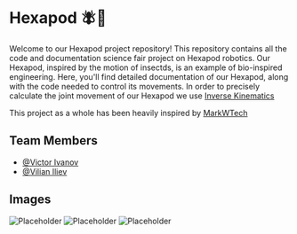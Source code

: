 
# Hexapod 🪰🤖

Welcome to our Hexapod project repository! This repository contains all the code and documentation science fair project on Hexapod robotics. Our Hexapod, inspired by the motion of insectds, is an example of bio-inspired engineering. Here, you'll find detailed documentation of our Hexapod, along with the code needed to control its movements. In order to precisely calculate the joint movement of our Hexapod we use [Inverse Kinematics](https://motion.cs.illinois.edu/RoboticSystems/InverseKinematics.html)

This project as a whole has been heavily inspired by [MarkWTech](https://markwtech.com/robots/hexapod/) 


## Team Members

- [@Victor Ivanov](https://github.com/Vic2rious)
- [@Vilian Iliev](https://github.com/Vili2103)


## Images

![Placeholder](https://via.placeholder.com/468x300?text=App+Screenshot+Here)
![Placeholder](https://via.placeholder.com/468x300?text=App+Screenshot+Here)
![Placeholder](https://via.placeholder.com/468x300?text=App+Screenshot+Here)

